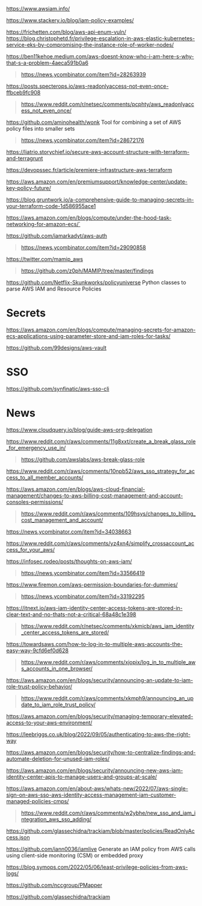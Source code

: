 https://www.awsiam.info/

https://www.stackery.io/blog/iam-policy-examples/

https://frichetten.com/blog/aws-api-enum-vuln/
https://blog.christophetd.fr/privilege-escalation-in-aws-elastic-kubernetes-service-eks-by-compromising-the-instance-role-of-worker-nodes/

https://ben11kehoe.medium.com/aws-doesnt-know-who-i-am-here-s-why-that-s-a-problem-4aeca591b0a6
> https://news.ycombinator.com/item?id=28263939

https://posts.specterops.io/aws-readonlyaccess-not-even-once-ffbceb9fc908
> https://www.reddit.com/r/netsec/comments/pcphty/aws_readonlyaccess_not_even_once/

https://github.com/aminohealth/wonk Tool for combining a set of AWS policy files into smaller sets 
> https://news.ycombinator.com/item?id=28672176

https://liatrio.storychief.io/secure-aws-account-structure-with-terraform-and-terragrunt

https://devopssec.fr/article/premiere-infrastructure-aws-terraform

https://aws.amazon.com/en/premiumsupport/knowledge-center/update-key-policy-future/

https://blog.gruntwork.io/a-comprehensive-guide-to-managing-secrets-in-your-terraform-code-1d586955ace1

https://aws.amazon.com/en/blogs/compute/under-the-hood-task-networking-for-amazon-ecs/`

https://github.com/iamarkadyt/aws-auth
> https://news.ycombinator.com/item?id=29090858

https://twitter.com/mamip_aws
> https://github.com/z0ph/MAMIP/tree/master/findings

https://github.com/Netflix-Skunkworks/policyuniverse Python classes to parse AWS IAM and Resource Policies

# Secrets
https://aws.amazon.com/en/blogs/compute/managing-secrets-for-amazon-ecs-applications-using-parameter-store-and-iam-roles-for-tasks/

https://github.com/99designs/aws-vault

# SSO
https://github.com/synfinatic/aws-sso-cli

# News
https://www.cloudquery.io/blog/guide-aws-org-delegation

https://www.reddit.com/r/aws/comments/11g8xxt/create_a_break_glass_role_for_emergency_use_in/
> https://github.com/awslabs/aws-break-glass-role

https://www.reddit.com/r/aws/comments/10npb52/aws_sso_strategy_for_access_to_all_member_accounts/

https://aws.amazon.com/en/blogs/aws-cloud-financial-management/changes-to-aws-billing-cost-management-and-account-consoles-permissions/
> https://www.reddit.com/r/aws/comments/109hsys/changes_to_billing_cost_management_and_account/

https://news.ycombinator.com/item?id=34038663

https://www.reddit.com/r/aws/comments/yz4xn4/simplify_crossaccount_access_for_your_aws/

https://infosec.rodeo/posts/thoughts-on-aws-iam/
> https://news.ycombinator.com/item?id=33566419

https://www.firemon.com/aws-permission-boundaries-for-dummies/
> https://news.ycombinator.com/item?id=33192295

https://itnext.io/aws-iam-identity-center-access-tokens-are-stored-in-clear-text-and-no-thats-not-a-critical-68a48c1e398
> https://www.reddit.com/r/netsec/comments/xkmicb/aws_iam_identity_center_access_tokens_are_stored/

https://towardsaws.com/how-to-log-in-to-multiple-aws-accounts-the-easy-way-9cfd6ef0d628
> https://www.reddit.com/r/aws/comments/xjopix/log_in_to_multiple_aws_accounts_in_one_browser/

https://aws.amazon.com/en/blogs/security/announcing-an-update-to-iam-role-trust-policy-behavior/
> https://www.reddit.com/r/aws/comments/xkmph9/announcing_an_update_to_iam_role_trust_policy/

https://aws.amazon.com/en/blogs/security/managing-temporary-elevated-access-to-your-aws-environment/

https://leebriggs.co.uk/blog/2022/09/05/authenticating-to-aws-the-right-way

https://aws.amazon.com/en/blogs/security/how-to-centralize-findings-and-automate-deletion-for-unused-iam-roles/

https://aws.amazon.com/en/blogs/security/announcing-new-aws-iam-identity-center-apis-to-manage-users-and-groups-at-scale/

https://aws.amazon.com/en/about-aws/whats-new/2022/07/aws-single-sign-on-aws-sso-aws-identity-access-management-iam-customer-managed-policies-cmps/
> https://www.reddit.com/r/aws/comments/w2ybhe/new_sso_and_iam_integration_aws_sso_adding/

https://github.com/glassechidna/trackiam/blob/master/policies/ReadOnlyAccess.json

https://github.com/iann0036/iamlive Generate an IAM policy from AWS calls using client-side monitoring (CSM) or embedded proxy

https://blog.symops.com/2022/05/06/least-privilege-policies-from-aws-logs/

https://github.com/nccgroup/PMapper

https://github.com/glassechidna/trackiam
